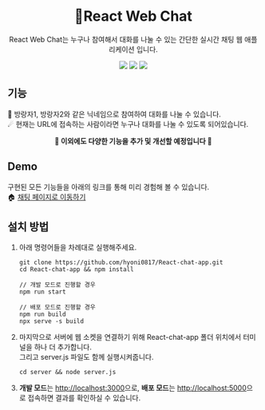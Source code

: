 <h1 align="center">💬React Web Chat</h1>
<p align="center">
  React Web Chat는 누구나 참여해서 대화를 나눌 수 있는 간단한 실시간 채팅 웹 애플리케이션 입니다.
</p>
<p align="center">
  <img src="https://img.shields.io/badge/node.js-12.18.3-green?style=flat-square"></img>
  <img src="https://img.shields.io/badge/react-16.8.5-blue?style=flat-square"></img>
  <img src="https://img.shields.io/badge/socket.io-2.2.0-orange?style=flat-square"></img>
</p>

<!-- GIF 추가하기 -->

## 기능
👏 방랑자1, 방랑자2와 같은 닉네임으로 참여하여 대화를 나눌 수 있습니다.   
☄ 현재는 URL에 접속하는 사람이라면 누구나 대화를 나눌 수 있도록 되어있습니다.    

**<p align="center">🚀 이외에도 다양한 기능을 추가 및 개선할 예정입니다 🚀</p>**

## Demo
구현된 모든 기능들을 아래의 링크를 통해 미리 경험해 볼 수 있습니다.   
🏠 [채팅 페이지로 이동하기](http://13.125.220.200:4000/)

## 설치 방법
1. 아래 명령어들을 차례대로 실행해주세요.
    ```
    git clone https://github.com/hyoni0817/React-chat-app.git
    cd React-chat-app && npm install
    
    // 개발 모드로 진행할 경우
    npm run start
    
    // 배포 모드로 진행할 경우
    npm run build
    npx serve -s build
    ```
2. 마지막으로 서버에 웹 소켓을 연결하기 위해 React-chat-app 폴더 위치에서 터미널을 하나 더 추가합니다.   
   그리고 server.js 파일도 함께 실행시켜줍니다.
    ```
    cd server && node server.js
    ```
3.  **개발 모드**는 <http://localhost:3000>으로, **배포 모드**는 <http://localhost:5000>으로 접속하면 결과를 확인하실 수 있습니다.
